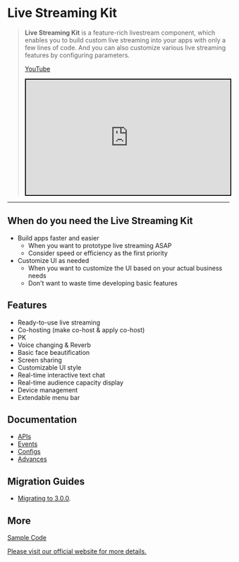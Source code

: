 

# Live Streaming Kit

>
> **Live Streaming Kit** is a feature-rich livestream component, which enables you to build custom live streaming into your apps with only a few lines of code. And you can also customize various live streaming features by configuring parameters.
>
> [YouTube](https://www.youtube.com/embed/yt3NkjIBoMA)
> <div style="position: relative; width: 100%; 
>   padding-top: calc(100% * 720 / 1280); 
>   border: 2px black solid;">
>   <iframe 
>     src="https://www.youtube.com/embed/yt3NkjIBoMA" 
>     title="ZEGOCLOUD Live Streaming Feature Intro"
>     style="position: absolute; width: 100%; height: 100%; top: 0;"
>     frameborder="0" 
>     allow="accelerometer; 
>     autoplay; 
>     clipboard-write; 
>     encrypted-media; gyroscope; 
>     picture-in-picture; 
>     web-share" 
>     allowfullscreen>
>   </iframe>
> </div>
>

---

## When do you need the Live Streaming Kit
- Build apps faster and easier
  - When you want to prototype live streaming ASAP
  - Consider speed or efficiency as the first priority
- Customize UI as needed
  - When you want to customize the UI based on your actual business needs
  - Don't want to waste time developing basic features

## Features
- Ready-to-use live streaming
- Co-hosting (make co-host & apply co-host)
- PK
- Voice changing & Reverb
- Basic face beautification
- Screen sharing
- Customizable UI style
- Real-time interactive text chat
- Real-time audience capacity display
- Device management
- Extendable menu bar


## Documentation

- [APIs](https://pub.dev/documentation/zego_uikit_prebuilt_live_streaming/latest/topics/APIs-topic.html)
- [Events](https://pub.dev/documentation/zego_uikit_prebuilt_live_streaming/latest/topics/Events-topic.html)
- [Configs](https://pub.dev/documentation/zego_uikit_prebuilt_live_streaming/latest/topics/Configs-topic.html)
- [Advances](https://pub.dev/documentation/zego_uikit_prebuilt_live_streaming/latest/topics/Advances-topic.html)

## Migration Guides
- [Migrating to 3.0.0](https://pub.dev/documentation/zego_uikit_prebuilt_live_streaming/latest/topics/Migration:%20from%202.x%20to%203.0-topic.html).

## More
[Sample Code](https://github.com/ZEGOCLOUD/zego_uikit_prebuilt_live_streaming_example_flutter)



[Please visit our official website for more details.](https://docs.zegocloud.com/article/14874)